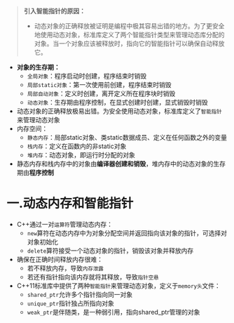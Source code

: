 > **引入智能指针的原因：**
>
> + 动态对象的正确释放被证明是编程中极其容易出错的地方。为了更安全地使用动态对象，标准库定义了两个智能指针类型来管理动态库分配的对象。当一个对象应该被释放时，指向它的智能指针可以确保自动释放它。

- **对象的生存期：**
  - `全局对象`：程序启动时创建，程序结束时销毁
  - `局部static对象`：第一次使用前创建，程序结束时销毁
  - `局部自动对象`：定义时创建，离开定义所在程序块时销毁
  - `动态对象`：生存期由程序控制，在显式创建时创建，显式销毁时销毁
- 动态对象的正确释放极易出错。为安全使用动态对象，标准库定义了`智能指针`来管理动态对象
- 内存空间：
  - `静态内存`：局部static对象、类static数据成员、定义在任何函数之外的变量
  - `栈内存`：定义在函数内的非static对象
  - `堆内存`：动态对象，即运行时分配的对象
- 静态内存和栈内存中的对象由**编译器创建和销毁**，堆内存中的动态对象的生存期由**程序控制**

# 一.动态内存和智能指针

- C++通过一对`运算符`管理动态内存：
  - `new`算符在动态内存中为对象分配空间并返回指向该对象的指针，可选择对对象初始化
  - `delete`算符接受一个动态对象的指针，销毁该对象并释放内存
- 确保在正确时间释放内存很难：
  - 若不释放内存，导致`内存泄露`
  - 若还有指针指向该内存就将其释放，导致`指针空悬`
- C++11标准库中提供了两种`智能指针`来管理动态对象，定义于`memory头`文件：
  - `shared_ptr`允许多个指针指向同一对象
  - `unique_ptr`指针独占所指向对象
  - `weak_ptr`是伴随类，是一种弱引用，指向shared_ptr管理的对象















